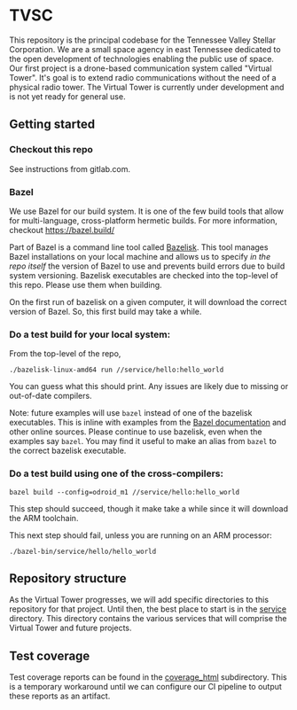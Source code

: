 # TVSC

This repository is the principal codebase for the Tennessee Valley Stellar Corporation. We are a small space agency in east Tennessee dedicated to the open development of technologies enabling the public use of space. Our first project is a drone-based communication system called "Virtual Tower". It's goal is to extend radio communications without the need of a physical radio tower. The Virtual Tower is currently under development and is not yet ready for general use.

## Getting started

### Checkout this repo

See instructions from gitlab.com.

### Bazel

We use Bazel for our build system. It is one of the few build tools that allow for multi-language, cross-platform hermetic builds. For more information, checkout https://bazel.build/

Part of Bazel is a command line tool called [Bazelisk](https://github.com/bazelbuild/bazelisk). This tool manages Bazel installations on your local machine and allows us to specify *in the repo itself* the version of Bazel to use and prevents build errors due to build system versioning. Bazelisk executables are checked into the top-level of this repo. Please use them when building.

On the first run of bazelisk on a given computer, it will download the correct version of Bazel. So, this first build may take a while.

### Do a test build for your local system:

From the top-level of the repo,
```
./bazelisk-linux-amd64 run //service/hello:hello_world
```

You can guess what this should print. Any issues are likely due to missing or out-of-date compilers.

Note: future examples will use `bazel` instead of one of the bazelisk executables. This is inline with examples from the [Bazel documentation](https://bazel.build/) and other online sources. Please continue to use bazelisk, even when the examples say `bazel`. You may find it useful to make an alias from `bazel` to the correct bazelisk executable.

### Do a test build using one of the cross-compilers:
```
bazel build --config=odroid_m1 //service/hello:hello_world
```

This step should succeed, though it make take a while since it will download the ARM toolchain.

This next step should fail, unless you are running on an ARM processor:

```
./bazel-bin/service/hello/hello_world
```

## Repository structure

As the Virtual Tower progresses, we will add specific directories to this repository for that project. Until then, the best place to start is in the [service](./service) directory. This directory contains the various services that will comprise the Virtual Tower and future projects.

## Test coverage

Test coverage reports can be found in the [coverage_html](./coverage_html/index.html) subdirectory. This is a temporary workaround until we can configure our CI pipeline to output these reports as an artifact.
